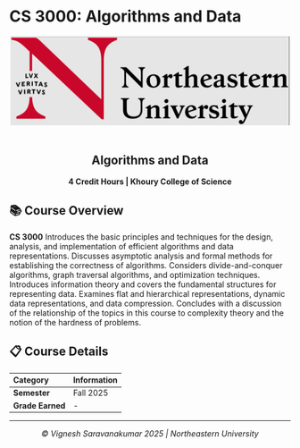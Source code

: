 # CS 3000: Algorithms and Data

<div align="center">
  <img src="image.png" width="500" style="background-color: white;">
  <br><br>
  <h2>Algorithms and Data</h2>
  <p><strong>4 Credit Hours | Khoury College of Science</strong></p>
</div>

## 📚 Course Overview

**CS 3000** Introduces the basic principles and techniques for the design, analysis, and implementation of efficient algorithms and data representations. Discusses asymptotic analysis and formal methods for establishing the correctness of algorithms. Considers divide-and-conquer algorithms, graph traversal algorithms, and optimization techniques. Introduces information theory and covers the fundamental structures for representing data. Examines flat and hierarchical representations, dynamic data representations, and data compression. Concludes with a discussion of the relationship of the topics in this course to complexity theory and the notion of the hardness of problems.


## 📋 Course Details

| Category                    | Information |
| :-------------------------- | :---------- |
| **Semester**                | Fall 2025   |
| **Grade Earned**            | - |


---

<div align="center">
  <p><em>© Vignesh Saravanakumar 2025 | Northeastern University</em></p>
</div>

